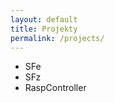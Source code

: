 ```yaml
---
layout: default
title: Projekty
permalink: /projects/
---
```


<ul>
    <li>SFe</li>
    <li>SFz</li>
    <li>RaspController</li>
</ul>
